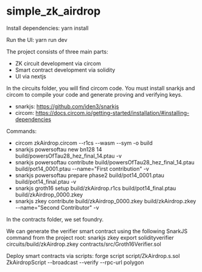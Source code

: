 # simple_zk_airdrop


Install dependencies: yarn install

Run the UI: yarn run dev

The project consists of three main parts:
* ZK circuit development via circom
* Smart contract development via solidity
* UI via nextjs

In the circuits folder, you will find circom code. 
You must install snarkjs and circom to compile your code and generate proving and verifying keys. 
* snarkjs: https://github.com/iden3/snarkjs
* circom: https://docs.circom.io/getting-started/installation/#installing-dependencies

Commands: 
- circom zkAirdrop.circom --r1cs --wasm --sym -o build
- snarkjs powersoftau new bn128 14 build/powersOfTau28_hez_final_14.ptau -v
- snarkjs powersoftau contribute build/powersOfTau28_hez_final_14.ptau build/pot14_0001.ptau --name="First contribution" -v
- snarkjs powersoftau prepare phase2 build/pot14_0001.ptau build/pot14_final.ptau -v
- snarkjs groth16 setup build/zkAirdrop.r1cs build/pot14_final.ptau build/zkAirdrop_0000.zkey
- snarkjs zkey contribute build/zkAirdrop_0000.zkey build/zkAirdrop.zkey --name="Second Contributor" -v

In the contracts folder, we set foundry.

We can generate the verifier smart contract using the following SnarkJS command from the project root: snarkjs zkey export solidityverifier circuits/build/zkAirdrop.zkey contracts/src/Groth16Verifier.sol

Deploy smart contracts via scripts:  forge script script/ZkAirdrop.s.sol ZkAirdropScript --broadcast --verify --rpc-url polygon
